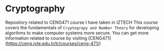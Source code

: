 # Cryptography
Repository related to CENG471 course I have taken in IZTECH
This course covers the fundamentals of `Cryptograpy and Number Theory` for developing 
algorihms to make computer systems more secure.
You can get more information related to course by visiting [CENG471] (https://ceng.iyte.edu.tr/tr/courses/ceng-471/)
